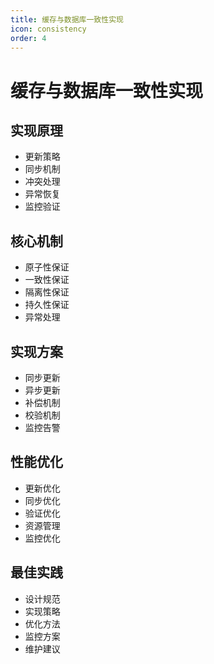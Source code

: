 ```yaml
---
title: 缓存与数据库一致性实现
icon: consistency
order: 4
---
```


# 缓存与数据库一致性实现

## 实现原理
- 更新策略
- 同步机制
- 冲突处理
- 异常恢复
- 监控验证

## 核心机制
- 原子性保证
- 一致性保证
- 隔离性保证
- 持久性保证
- 异常处理

## 实现方案
- 同步更新
- 异步更新
- 补偿机制
- 校验机制
- 监控告警

## 性能优化
- 更新优化
- 同步优化
- 验证优化
- 资源管理
- 监控优化

## 最佳实践
- 设计规范
- 实现策略
- 优化方法
- 监控方案
- 维护建议
